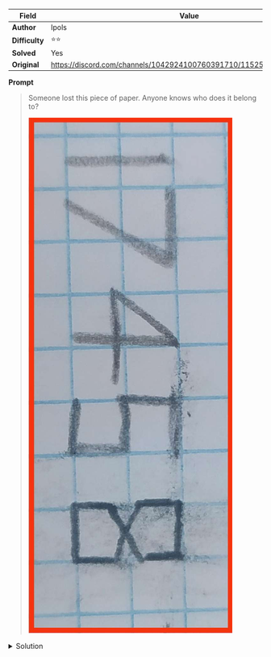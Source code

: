 |Field|Value|
|---|---|
|**Author**|Ipols|
|**Difficulty**|⭐⭐|
|**Solved**|Yes|
|**Original**|https://discord.com/channels/1042924100760391710/1152508587730546710|

**Prompt**
> Someone lost this piece of paper. Anyone knows who does it belong to?
>
> ![](../attachments/IMG_20230916_093514.jpg) 

<details>
<summary>Solution</summary>
TO BE WRITTEN
</details>
